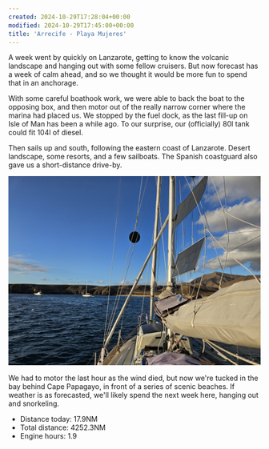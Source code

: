 ```yaml
---
created: 2024-10-29T17:28:04+00:00
modified: 2024-10-29T17:45:00+00:00
title: 'Arrecife - Playa Mujeres'
---
```


A week went by quickly on Lanzarote, getting to know the volcanic landscape and hanging out with some fellow cruisers. But now forecast has a week of calm ahead, and so we thought it would be more fun to spend that in an anchorage. 

With some careful boathook work, we were able to back the boat to the opposing box, and then motor out of the really narrow corner where the marina had placed us. We stopped by the fuel dock, as the last fill-up on Isle of Man has been a while ago. To our surprise, our (officially) 80l tank could fit 104l of diesel.

Then sails up and south, following the eastern coast of Lanzarote. Desert landscape, some resorts, and a few sailboats. The Spanish coastguard also gave us a short-distance drive-by.

![Image](../2024/8b653faf2cf1d6ed4393b302b9083f96.jpg) 

We had to motor the last hour as the wind died, but now we're tucked in the bay behind Cape Papagayo, in front of a series of scenic beaches. If weather is as forecasted, we'll likely spend the next week here, hanging out and snorkeling.

* Distance today: 17.9NM
* Total distance: 4252.3NM
* Engine hours: 1.9
